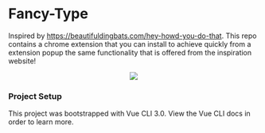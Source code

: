 # Fancy-Type

Inspired by https://beautifuldingbats.com/hey-howd-you-do-that. This repo contains a chrome extension that you can install to achieve quickly from a extension popup the same functionality that is offered from the inspiration website!

<p align="center">
  <img src="https://user-images.githubusercontent.com/13089743/50198292-96732780-0310-11e9-87f6-2de9284b015a.png" />
</p>

### Project Setup

This project was bootstrapped with Vue CLI 3.0. View the Vue CLI docs in order to learn more.
